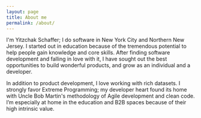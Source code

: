 ```yaml
---
layout: page
title: About me
permalink: /about/
---
```


I'm Yitzchak Schaffer; I do software in New York City and Northern New
Jersey.  I started out in education because of the tremendous potential to
help people gain knowledge and core skills. After finding software development
and falling in love with it, I have sought out the best opportunities to build
wonderful products, and grow as an individual and a developer.

In addition to product development, I love working with rich datasets. I
strongly favor Extreme Programming; my developer heart found its home with
Uncle Bob Martin's methodology of Agile development and clean code. I’m
especially at home in the education and B2B spaces because of their high
intrinsic value.
